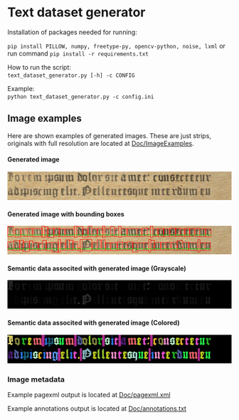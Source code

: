 # Text dataset generator

Installation of packages needed for running:

``pip install PILLOW, numpy, freetype-py, opencv-python, noise, lxml``
or run command
``pip install -r requirements.txt``

How to run the script:  
``text_dataset_generator.py [-h] -c CONFIG``  

Example:  
``python text_dataset_generator.py -c config.ini``

## Image examples
Here are shown examples of generated images. These are just strips, originals with full resolution are located at [Doc/ImageExamples](Doc/ImageExamples).
#### Generated image 
![script output image](Doc/v3_image.png)
#### Generated image with bounding boxes
![script output image with annotations](Doc/v3_image_annotated.png)
#### Semantic data associted with generated image (Grayscale)
![script output image semantic](Doc/v3_image_semantic.png)
#### Semantic data associted with generated image (Colored)
![script output image semantic colored](Doc/v3_image_semantic_colored.png)

### Image metadata
Example pagexml output is located at [Doc/pagexml.xml](Doc/pagexml.xml)

Example annotations output is located at [Doc/annotations.txt](Doc/annotations.txt)
